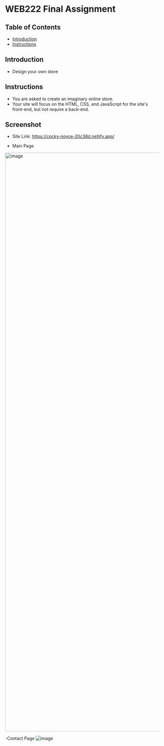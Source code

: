 # WEB222 Final Assignment 

## Table of Contents
- [Introduction](#Introduction)
- [Instructions](#Instructions)

## Introduction
- Design your own store

## Instructions
- You are asked to create an imaginary online store. 
- Your site will focus on the HTML, CSS, and JavaScript for the site's front-end, but not require a back-end.


## Screenshot
- Site Link: https://cocky-noyce-20c38d.netlify.app/

- Main Page
<img width="1884" alt="image" src="https://user-images.githubusercontent.com/57276658/163869977-af1c2916-a893-49e6-80cc-52f664161a12.png">

-Contact Page
![image](https://user-images.githubusercontent.com/57276658/163870031-ac98ab1e-b5ce-4fb3-961e-ed9afc63e886.png)

